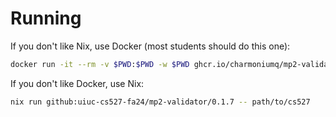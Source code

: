 # Running

If you don't like Nix, use Docker (most students should do this one):

``` sh
docker run -it --rm -v $PWD:$PWD -w $PWD ghcr.io/charmoniumq/mp2-validator:0.1.7 path/to/cs527
```

If you don't like Docker, use Nix:

``` sh
nix run github:uiuc-cs527-fa24/mp2-validator/0.1.7 -- path/to/cs527
```

